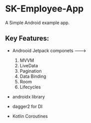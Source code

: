 # SK-Employee-App
A Simple Android example app.

## Key Features:

* Androoid Jetpack componets ---> 

     1. MVVM
     2. LiveData
     3. Pagination
     4. Data Binding
     5. Room
     6. Lifecycles
     
* androidx library
     
* dagger2 for DI

* Kotlin Coroutines

